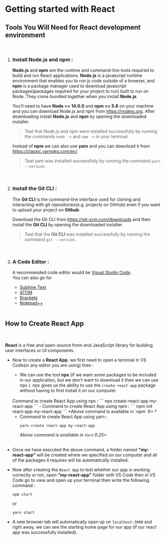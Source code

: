 # **Getting started with React**

## **Tools You Will Need for React development environment**
<br>

1. ### **Install Node.js and npm :**

    **Node.js** and **npm** are the runtime and command-line tools required to build and run React applications.
    **Node.js** is a javascript runtime environment that enables you to run js code outside of a browser, and **npm** is a package manager used to download javascript packages(packages required for your project to run) built to run on Node. They come bundled together when you install **Node.js**.  

    You’ll need to have **Node >= 14.0.0** and **npm >= 5.6** on your machine and you can download Node.js and npm from https://nodejs.org.
    After downloading install **Node.js** and **npm** by opening the downloaded installer.  

    > Test that Node.js and npm were installed successfully by running the commands `node -v` and `npm -v` in your terminal.  

    Instead of **npm** we can also use **yarn** and you can download it from https://classic.yarnpkg.com/en/.  
    > Teat yarn was installed successfully by running the command `yarn --version`.
    <br>

2. ### **Install the Git CLI :**
    The **Git CLI** is the command-line interface used for cloning and interacting with git repositories(e.g. projects on GitHub) even if you want to upload your project on **Github**.  

    Download the Git CLI from https://git-scm.com/downloads and then install the **Git CLI** by opening the downloaded installer.  

    > Test that the **Git CLI** was installed successfully by running the command `git --version`.  
    <br>

3. ### **A Code Editor :**
    A recommended code editor would be [Visual Studio Code](https://code.visualstudio.com/) .  
    You can also go for  
    - [Sublime Text](https://www.sublimetext.com/)
    - [ATOM](https://atom.io/)
    - [Brackets](https://brackets.io/)
    - [Notepad++](https://notepad-plus-plus.org/)
    <br>

## **How to Create React App**
<br>

**React** is a free and open-source front-end JavaScript library for building user interfaces or UI components.  
- Now to create a **React App**, we first need to open a terminal in VS Code(or any editor you are using) then :
    - We can use the tool **npx** (if we want some packages to be included in our application, but we don’t want to download it then we can use npx ). npx gives us the ability to use the `create-react-app` package without having to first install it on our computer.
    <br>  
       Command to create React App using npx :  
        ```
        npx create-react-app my-react-app
        ```  
    - Command to create React App using npm :
      ```
      npm init react-app my-react-app
      ``` 
      *Above command is available in `npm` 6+.*  

    - Command to create React App using yarn :
      ```
      yarn create react-app my-react-app
      ```
      *Above command is available in `Yarn` 0.25+.*  
      <br>
- Once we have executed the above command, a folder named **"my-react-app"** will be created where we specified on our computer and all of the packages it requires will be automatically installed.  

- Now after creating the `React App` to test whether our app is working correctly or not, open **"my-react-app"** folder with VS Code then in VS Code go to view and open up your terminal then write the following command :  
    ```
    npm start
    ```  
    or  
    ```
    yarn start
    ```
 - A new browser tab will automatically open up on `localhost:3000` and right away, we can see the starting home page for our app (if our react app was successfully installed).
